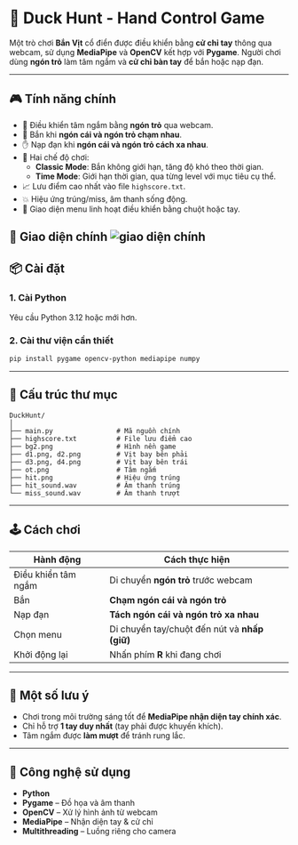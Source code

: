 # 🦆 Duck Hunt - Hand Control Game

Một trò chơi **Bắn Vịt** cổ điển được điều khiển bằng **cử chỉ tay** thông qua webcam, sử dụng **MediaPipe** và **OpenCV** kết hợp với **Pygame**. Người chơi dùng **ngón trỏ** làm tâm ngắm và **cử chỉ bàn tay** để bắn hoặc nạp đạn.

---

## 🎮 Tính năng chính

- 🎯 Điều khiển tâm ngắm bằng **ngón trỏ** qua webcam.
- 🤏 Bắn khi **ngón cái và ngón trỏ chạm nhau**.
- ✋ Nạp đạn khi **ngón cái và ngón trỏ cách xa nhau**.
- 🔫 Hai chế độ chơi:
  - **Classic Mode**: Bắn không giới hạn, tăng độ khó theo thời gian.
  - **Time Mode**: Giới hạn thời gian, qua từng level với mục tiêu cụ thể.
- 📈 Lưu điểm cao nhất vào file `highscore.txt`.
- 💥 Hiệu ứng trúng/miss, âm thanh sống động.
- 🧠 Giao diện menu linh hoạt điều khiển bằng chuột hoặc tay.

🎯 Giao diện chính
![giao diện chính]()
---

## 📦 Cài đặt

### 1. Cài Python

Yêu cầu Python 3.12 hoặc mới hơn.

### 2. Cài thư viện cần thiết

```bash
pip install pygame opencv-python mediapipe numpy
```

---

## 📁 Cấu trúc thư mục

```
DuckHunt/
│
├── main.py                # Mã nguồn chính
├── highscore.txt          # File lưu điểm cao
├── bg2.png                # Hình nền game
├── d1.png, d2.png         # Vịt bay bên phải
├── d3.png, d4.png         # Vịt bay bên trái
├── ot.png                 # Tâm ngắm
├── hit.png                # Hiệu ứng trúng
├── hit_sound.wav          # Âm thanh trúng
└── miss_sound.wav         # Âm thanh trượt
```

---

## 🕹️ Cách chơi

| Hành động        | Cách thực hiện                                       |
|------------------|------------------------------------------------------|
| Điều khiển tâm ngắm | Di chuyển **ngón trỏ** trước webcam                 |
| Bắn              | **Chạm ngón cái và ngón trỏ**                        |
| Nạp đạn          | **Tách ngón cái và ngón trỏ xa nhau**               |
| Chọn menu        | Di chuyển tay/chuột đến nút và **nhấp (giữ)**        |
| Khởi động lại    | Nhấn phím **R** khi đang chơi                       |

---

## 🧠 Một số lưu ý

- Chơi trong môi trường sáng tốt để **MediaPipe nhận diện tay chính xác**.
- Chỉ hỗ trợ **1 tay duy nhất** (tay phải được khuyến khích).
- Tâm ngắm được **làm mượt** để tránh rung lắc.

---

## 📸 Công nghệ sử dụng

- **Python**
- **Pygame** – Đồ họa và âm thanh
- **OpenCV** – Xử lý hình ảnh từ webcam
- **MediaPipe** – Nhận diện tay & cử chỉ
- **Multithreading** – Luồng riêng cho camera
